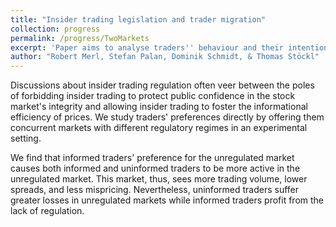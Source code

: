 ```yaml
---
title: "Insider trading legislation and trader migration"
collection: progress
permalink: /progress/TwoMarkets
excerpt: 'Paper aims to analyse traders'' behaviour and their intention to migrate between markets, if they are free to trade in multiple markets with different prevailing insider trading legislation.'
author: "Robert Merl, Stefan Palan, Dominik Schmidt, & Thomas Stöckl"
---
```


Discussions about insider trading regulation often veer between the poles of forbidding insider trading to protect public confidence in the stock market's integrity and allowing insider trading to foster the informational efficiency of prices. We study traders' preferences directly by offering them concurrent markets with different regulatory regimes in an experimental setting. 

We find that informed traders' preference for the unregulated market causes both informed and uninformed traders to be more active in the unregulated market. This market, thus, sees more trading volume, lower spreads, and less mispricing. Nevertheless, uninformed traders suffer greater losses in unregulated markets while informed traders profit from the lack of regulation.
